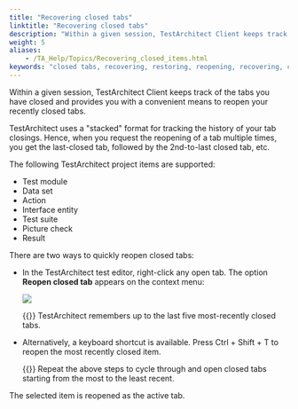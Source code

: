 ```yaml
--- 
title: "Recovering closed tabs"
linktitle: "Recovering closed tabs"
description: "Within a given session, TestArchitect Client keeps track of the tabs you have closed and provides you with a convenient means to reopen your recently closed tabs."
weight: 5
aliases: 
    - /TA_Help/Topics/Recovering_closed_items.html
keywords: "closed tabs, recovering, restoring, reopening, recovering, closed"
---
```


Within a given session, TestArchitect Client keeps track of the tabs you have closed and provides you with a convenient means to reopen your recently closed tabs.

TestArchitect uses a "stacked" format for tracking the history of your tab closings. Hence, when you request the reopening of a tab multiple times, you get the last-closed tab, followed by the 2nd-to-last closed tab, etc.

The following TestArchitect project items are supported:

-   Test module
-   Data set
-   Action
-   Interface entity
-   Test suite
-   Picture check
-   Result

There are two ways to quickly reopen closed tabs:

-   In the TestArchitect test editor, right-click any open tab. The option **Reopen closed tab** appears on the context menu:

    ![](/images/TA_Help/Images/reopen_closed_tab.png)

    {{<important>}} TestArchitect remembers up to the last five most-recently closed tabs.

-   Alternatively, a keyboard shortcut is available. Press Ctrl + Shift + T to reopen the most recently closed item.

    {{<tip>}} Repeat the above steps to cycle through and open closed tabs starting from the most to the least recent.


The selected item is reopened as the active tab.



